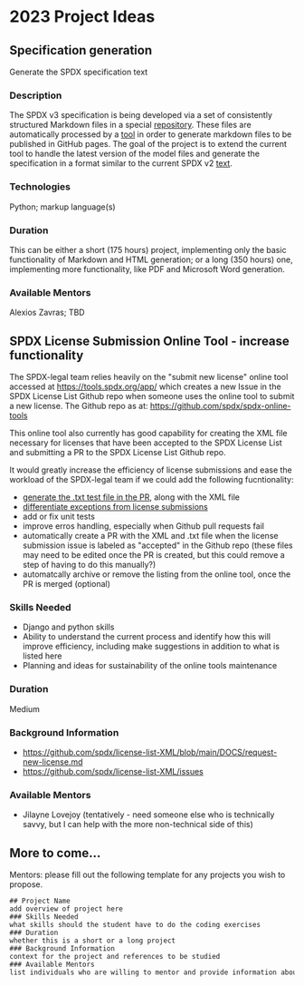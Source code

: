 # 2023 Project Ideas

## Specification generation

Generate the SPDX specification text

### Description

The SPDX v3 specification is being developed via a set of consistently structured Markdown files in a special [repository](https://github.com/spdx/spdx-3-model).
These files are automatically processed by a [tool](https://github.com/spdx/spec-parser) in order to generate markdown files to be published in GitHub pages. The goal of the project is to extend the current tool to handle the latest version of the model files and generate the specification in a format similar to the current SPDX v2 [text](https://spdx.github.io/spdx-spec/v2.3/).

### Technologies

Python; markup language(s)

### Duration

This can be either a short (175 hours) project, implementing only the basic functionality of Markdown and HTML generation; or a long (350 hours) one, implementing more functionality, like PDF and Microsoft Word generation.

### Available Mentors

Alexios Zavras; TBD

## SPDX License Submission Online Tool - increase functionality

The SPDX-legal team relies heavily on the "submit new license" online tool accessed at https://tools.spdx.org/app/ which creates a new Issue in the SPDX License List Github repo when someone uses the online tool to submit a new license. The Github repo as at: https://github.com/spdx/spdx-online-tools

This online tool also currently has good capability for creating the XML file necessary for licenses that have been accepted to the SPDX License List and submitting a PR to the SPDX License List Github repo. 

It would greatly increase the efficiency of license submissions and ease the workload of the SPDX-legal team if we could add the following fucntionality:
* [generate the .txt test file in the PR](https://github.com/spdx/spdx-online-tools/issues/399), along with the XML file
* [differentiate exceptions from license submissions](https://github.com/spdx/spdx-online-tools/issues/398)
* add or fix unit tests
* improve erros handling, especially when Github pull requests fail
* automatically create a PR with the XML and .txt file when the license submission issue is labeled as "accepted" in the Github repo (these files may need to be edited once the PR is created, but this could remove a step of having to do this manually?)
* automatcally archive or remove the listing from the online tool, once the PR is merged (optional)


### Skills Needed  
* Django and python skills
* Ability to understand the current process and identify how this will improve efficiency, including make suggestions in addition to what is listed here
* Planning and ideas for sustainability of the online tools maintenance

### Duration  
Medium

### Background Information  
* https://github.com/spdx/license-list-XML/blob/main/DOCS/request-new-license.md
* https://github.com/spdx/license-list-XML/issues


### Available Mentors  
* Jilayne Lovejoy (tentatively - need someone else who is technically savvy, but I can help with the more non-technical side of this)


## More to come...

Mentors: please fill out the following template for any projects you wish to propose.

```
## Project Name  
add overview of project here  
### Skills Needed  
what skills should the student have to do the coding exercises  
### Duration  
whether this is a short or a long project  
### Background Information  
context for the project and references to be studied  
### Available Mentors  
list individuals who are willing to mentor and provide information about the project proposal
```

